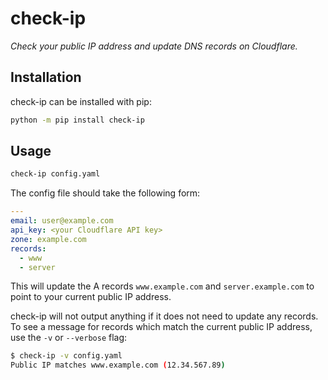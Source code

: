 # check-ip

_Check your public IP address and update DNS records on Cloudflare._

## Installation

check-ip can be installed with pip:

```sh
python -m pip install check-ip
```

## Usage

```sh
check-ip config.yaml
```

The config file should take the following form:

```yaml
---
email: user@example.com
api_key: <your Cloudflare API key>
zone: example.com
records:
  - www
  - server
```

This will update the A records `www.example.com` and `server.example.com` to point to your current public IP address.

check-ip will not output anything if it does not need to update any records.
To see a message for records which match the current public IP address, use the `-v` or `--verbose` flag:

```sh
$ check-ip -v config.yaml
Public IP matches www.example.com (12.34.567.89)
```
